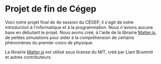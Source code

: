 # Projet de fin de Cégep

Voici notre projet final de 4e session du CÉGEP,
il s'agit de notre introduction à l'informatique et à la programmation.
Nous n'avions aucune base en débutant le projet. 
Nous avons créé, à l'aide de la librairie [Matter.js](https://brm.io/matter-js/), de petites simulations pour aider à la compréhension de certains phénomènes du premier cours de physique. 

La librairie [Matter.js](https://brm.io/matter-js/) est utilisé sous license du MIT, créé par Liam Brummit et autres contributeurs.